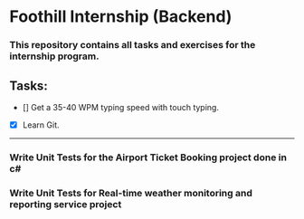 # Foothill Internship (Backend)

### This repository contains all tasks and exercises for the internship program.

## Tasks:
- [] Get a 35-40 WPM typing speed with touch typing.
- [x] Learn Git.

<hr/>

### Write Unit Tests for the Airport Ticket Booking project done in c#
### Write Unit Tests for Real-time weather monitoring and reporting service project
